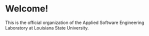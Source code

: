 # Welcome!
This is the official organization of the Applied Software Engineering Laboratory at Louisiana State University.
